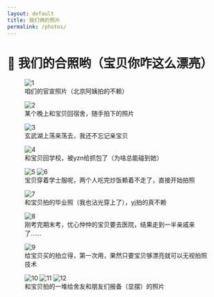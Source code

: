 ```yaml
---
layout: default
title: 我们俩的照片
permalink: /photos/
---
```


# 📸 我们的合照哟（宝贝你咋这么漂亮）

<div class="photo-grid">
  <figure>
    <img src="/assets/images/photos1.jpg" alt="1">
    <figcaption>咱们的官宣照片（北京阿姨拍的不赖）</figcaption>
  </figure>
    
  <figure>
    <img src="/assets/images/photos2.jpg" alt="2">
    <figcaption>某个晚上和宝贝回宿舍，随手拍下的照片</figcaption>
  </figure>
    
  <figure>
    <img src="/assets/images/photos3.jpg" alt="3">
    <figcaption>玄武湖上荡来荡去，我还不忘记亲宝贝</figcaption>
  </figure>

  <figure>
    <img src="/assets/images/photos4.jpg" alt="4">
    <figcaption>和宝贝回学校，被yzn给抓包了（为啥总能碰到她）</figcaption>
  </figure>

  <figure>
    <img src="/assets/images/photos5.jpg" alt="5">
    <img src="/assets/images/photos6.jpg" alt="6">
    <figcaption>宝贝穿着学士服呢，两个人吃完炒饭赖着不走了，直接开始拍照</figcaption>
  </figure>

  <figure>
    <img src="/assets/images/photos7.jpg" alt="7">
    <figcaption>和宝贝拍的毕业照（我也沾光穿上了），yj拍的真不赖</figcaption>
  </figure>

  <figure>
    <img src="/assets/images/photos8.jpg" alt="8">
    <figcaption>刚考完期末考，忧心忡忡的宝贝要去医院，结果走到一半亲戚来了......</figcaption>
  </figure>

  <figure>
    <img src="/assets/images/photos9.jpg" alt="9">
    <figcaption>给宝贝买的拍立得，第一次用，果然只要宝贝够漂亮就可以无视拍照技术</figcaption>
  </figure>

  <figure>
    <img src="/assets/images/photos10.jpg" alt="10">
    <img src="/assets/images/photos11.jpg" alt="11">
    <img src="/assets/images/photos12.jpg" alt="12">
    <figcaption>和宝贝拍的一堆给舍友和朋友们报备（显摆）的照片</figcaption>
  </figure>
</div>

